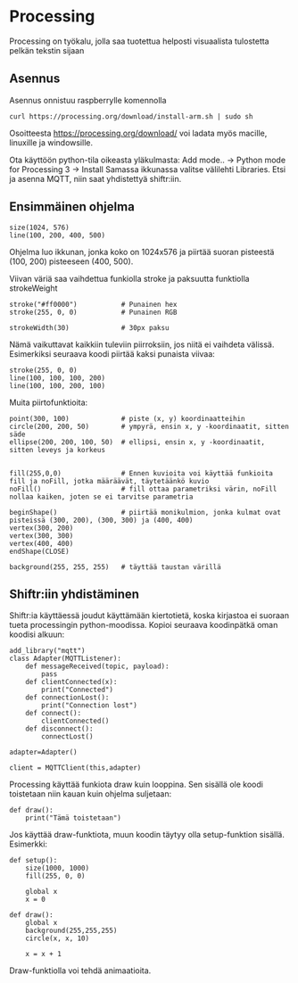 # Processing
Processing on työkalu, jolla saa tuotettua helposti visuaalista tulostetta pelkän tekstin sijaan
## Asennus
Asennus onnistuu raspberrylle komennolla
```
curl https://processing.org/download/install-arm.sh | sudo sh
```
Osoitteesta https://processing.org/download/ voi ladata myös macille, linuxille ja windowsille.

Ota käyttöön python-tila oikeasta yläkulmasta: Add mode.. -> Python mode for Processing 3 -> Install
Samassa ikkunassa valitse välilehti Libraries. Etsi ja asenna MQTT, niin saat yhdistettyä shiftr:iin.

## Ensimmäinen ohjelma

```
size(1024, 576)
line(100, 200, 400, 500)
```
Ohjelma luo ikkunan, jonka koko on 1024x576 ja piirtää suoran pisteestä (100, 200) pisteeseen (400, 500).

Viivan väriä saa vaihdettua funkiolla stroke ja paksuutta funktiolla strokeWeight
```
stroke("#ff0000")           # Punainen hex
stroke(255, 0, 0)           # Punainen RGB

strokeWidth(30)             # 30px paksu
```
Nämä vaikuttavat kaikkiin tuleviin piirroksiin, jos niitä ei vaihdeta välissä. Esimerkiksi seuraava koodi piirtää kaksi punaista viivaa:
```
stroke(255, 0, 0)
line(100, 100, 100, 200)
line(100, 100, 200, 100)
```

Muita piirtofunktioita:
```
point(300, 100)             # piste (x, y) koordinaatteihin
circle(200, 200, 50)        # ympyrä, ensin x, y -koordinaatit, sitten säde
ellipse(200, 200, 100, 50)  # ellipsi, ensin x, y -koordinaatit, sitten leveys ja korkeus


fill(255,0,0)               # Ennen kuvioita voi käyttää funkioita fill ja noFill, jotka määräävät, täytetäänkö kuvio
noFill()                    # fill ottaa parametriksi värin, noFill nollaa kaiken, joten se ei tarvitse parametria

beginShape()                # piirtää monikulmion, jonka kulmat ovat pisteissä (300, 200), (300, 300) ja (400, 400)
vertex(300, 200)
vertex(300, 300)
vertex(400, 400)
endShape(CLOSE)

background(255, 255, 255)   # täyttää taustan värillä

```

## Shiftr:iin yhdistäminen

Shiftr:ia käyttäessä joudut käyttämään kiertotietä, koska kirjastoa ei suoraan tueta processingin python-moodissa. Kopioi seuraava koodinpätkä oman koodisi alkuun:
```
add_library("mqtt")
class Adapter(MQTTListener):
    def messageReceived(topic, payload):
        pass
    def clientConnected(x):
        print("Connected")
    def connectionLost():
        print("Connection lost")
    def connect():
        clientConnected()
    def disconnect():
        connectLost()

adapter=Adapter()

client = MQTTClient(this,adapter)
```

Processing käyttää funkiota draw kuin looppina. Sen sisällä ole koodi toistetaan niin kauan kuin ohjelma suljetaan:
```
def draw():
    print("Tämä toistetaan")
```
Jos käyttää draw-funktiota, muun koodin täytyy olla setup-funktion sisällä. Esimerkki:
```
def setup():
    size(1000, 1000)
    fill(255, 0, 0)

    global x
    x = 0

def draw():
    global x
    background(255,255,255)
    circle(x, x, 10)

    x = x + 1
```
Draw-funktiolla voi tehdä animaatioita.



